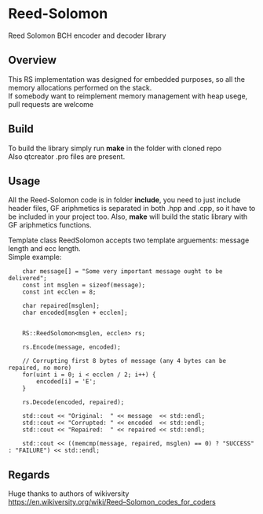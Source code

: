 # Reed-Solomon
Reed Solomon BCH encoder and decoder library

## Overview

This RS implementation was designed for embedded purposes, so all the memory allocations performed on the stack.<br>
If somebody want to reimplement memory management with heap usege, pull requests are welcome

## Build

To build the library simply run <b>make</b> in the folder with cloned repo<br>
Also qtcreator .pro files are present.

## Usage

All the Reed-Solomon code is in folder **include**, you need to just include header files, GF ariphmetics is separated in both .hpp and .cpp, so it have to be included in your project too.
Also, **make** will build the static library with GF ariphmetics functions.

Template class ReedSolomon accepts two template arguements: message length and ecc length. <br>
Simple example: <br>
```
    char message[] = "Some very important message ought to be delivered";
    const int msglen = sizeof(message);
    const int ecclen = 8;
    
    char repaired[msglen];
    char encoded[msglen + ecclen];


    RS::ReedSolomon<msglen, ecclen> rs;

    rs.Encode(message, encoded);

    // Corrupting first 8 bytes of message (any 4 bytes can be repaired, no more)
    for(uint i = 0; i < ecclen / 2; i++) {
        encoded[i] = 'E';
    }

    rs.Decode(encoded, repaired);

    std::cout << "Original:  " << message  << std::endl;
    std::cout << "Corrupted: " << encoded  << std::endl;
    std::cout << "Repaired:  " << repaired << std::endl;

    std::cout << ((memcmp(message, repaired, msglen) == 0) ? "SUCCESS" : "FAILURE") << std::endl;
```

## Regards

Huge thanks to authors of wikiversity <br>
https://en.wikiversity.org/wiki/Reed–Solomon_codes_for_coders

